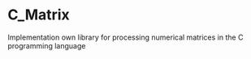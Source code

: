 # C_Matrix
Implementation own library for processing numerical matrices in the C programming language
